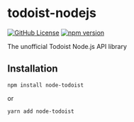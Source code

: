 # todoist-nodejs

[![GitHub License](https://img.shields.io/badge/license-MIT-blue.svg)](https://github.com/mtalstykh/todoist-nodejs/blob/master/LICENSE)
[![npm version](https://badge.fury.io/js/todoist-nodejs.svg)](https://badge.fury.io/js/todoist-nodejs)

The unofficial Todoist Node.js API library

## Installation
`npm install node-todoist`

or

`yarn add node-todoist`
